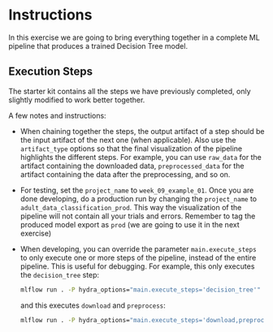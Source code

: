 # Instructions
In this exercise we are going to bring everything together in a complete ML pipeline that
produces a trained Decision Tree model.

## Execution Steps

The starter kit contains all the steps we have previously completed, only slightly modified to 
work better together.

A few notes and instructions:
* When chaining together the steps, the output artifact of a step should be the input artifact
  of the next one (when applicable). Also use the ``artifact_type`` options so that the final
  visualization of the pipeline highlights the different steps. For example, you can use
  ``raw_data`` for the artifact containing the downloaded data, ``preprocessed_data`` for the
  artifact containing the data after the preprocessing, and so on.
  
* For testing, set the ``project_name`` to ``week_09_example_01``. Once you are done
  developing, do a production run by changing the ``project_name`` to 
  ``adult_data_classification_prod``. This way the visualization of the pipeline will not contain all your trials and errors. Remember to tag the produced model export as ``prod`` (we are going to use it in the next exercise)
  
* When developing, you can override the parameter ``main.execute_steps`` to only execute one or
  more steps of the pipeline, instead of the entire pipeline. This is useful for debugging. 
  For example, this only executes the ``decision_tree`` step:
  ```bash
  mlflow run . -P hydra_options="main.execute_steps='decision_tree'"
  ```
  and this executes ``download`` and ``preprocess``:
  ```bash
  mlflow run . -P hydra_options="main.execute_steps='download,preprocess'"
  ```
